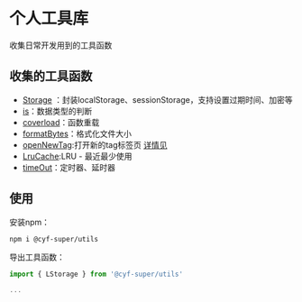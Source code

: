 # 个人工具库

收集日常开发用到的工具函数
<p>

## 收集的工具函数
- [Storage](https://github.com/cyf-super/utils/blob/master/src/modules/storage.ts) ：封装localStorage、sessionStorage，支持设置过期时间、加密等
- [is](https://github.com/cyf-super/utils/blob/master/src/modules/is.ts)：数据类型的判断
- [coverload](https://github.com/cyf-super/utils/blob/master/src/modules/coverload.ts)：函数重载
- [formatBytes](https://github.com/cyf-super/utils/blob/master/src/modules/formatBytes.ts)：格式化文件大小
- [openNewTag](https://github.com/cyf-super/utils/blob/master/src/modules/openNewTag.ts):打开新的tag标签页 [详情见](http://cyf-super.top/?p=272)
- [LruCache](https://github.com/cyf-super/utils/blob/master/src/modules/LruCache.ts):LRU - 最近最少使用
- [timeOut](https://github.com/cyf-super/utils/blob/master/src/modules/timeOut.ts)：定时器、延时器

<p>

## 使用
安装npm：
```
npm i @cyf-super/utils
```

导出工具函数：
```javaScript
import { LStorage } from '@cyf-super/utils'

...
```
